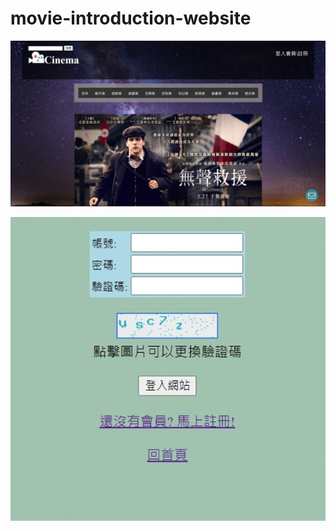 # movie-introduction-website

![snapshot1](https://github.com/dennis01160/movie-introduction-website/blob/main/website-snapshot1.jpg)






![snapshot2](https://github.com/dennis01160/movie-introduction-website/blob/main/website-snapshot2.jpg)
